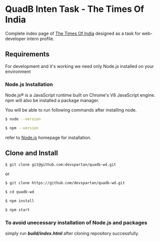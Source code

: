 # QuadB Inten Task - The Times Of India

Complete index page of [The Times Of India](https://timesofindia.indiatimes.com/news) designed as a task for web-developer intern profile.

## Requirements

For development and it's working we need only Node.js installed on your environment

### Node.js Installation

Node.js® is a JavaScript runtime built on Chrome's V8 JavaScript engine.
npm will also be installed a package manager.

You will be able to run following commands after installing node.

```bash
$ node --version
```

```bash
$ npm --version
```

refer to [Node.js](https://nodejs.org/en/) homepage for installation.


## Clone and Install

```bash
$ git clone git@github.com:devspartan/quadb-wd.git
```
or
```bash
$ git clone https://github.com/devspartan/quadb-wd.git

$ cd quadb-wd

$ npm install

$ npm start
```


### To avoid unecessary installation of Node.js and packages
simply run  **_build/index.html_**  after cloning repository successfully.
